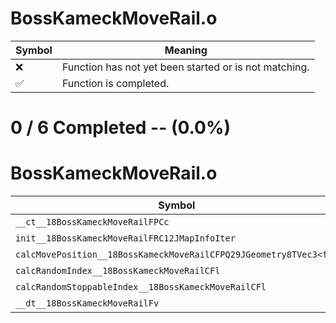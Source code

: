 # BossKameckMoveRail.o
| Symbol | Meaning 
| ------------- | ------------- 
| :x: | Function has not yet been started or is not matching. 
| :white_check_mark: | Function is completed. 


# 0 / 6 Completed -- (0.0%)
# BossKameckMoveRail.o
| Symbol | Decompiled? |
| ------------- | ------------- |
| `__ct__18BossKameckMoveRailFPCc` | :x: |
| `init__18BossKameckMoveRailFRC12JMapInfoIter` | :x: |
| `calcMovePosition__18BossKameckMoveRailCFPQ29JGeometry8TVec3<f>l` | :x: |
| `calcRandomIndex__18BossKameckMoveRailCFl` | :x: |
| `calcRandomStoppableIndex__18BossKameckMoveRailCFl` | :x: |
| `__dt__18BossKameckMoveRailFv` | :x: |
